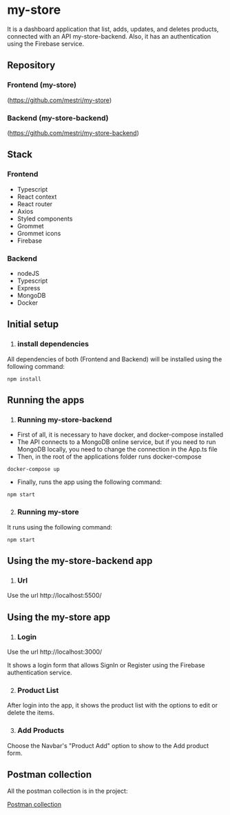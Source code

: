# my-store

It is a dashboard application that list, adds, updates, and deletes products, connected with an API my-store-backend.
Also, it has an authentication using the Firebase service.

## Repository

### Frontend (my-store)

(https://github.com/mestri/my-store)

### Backend (my-store-backend)

(https://github.com/mestri/my-store-backend)

## Stack

### Frontend

- Typescript
- React context
- React router
- Axios
- Styled components
- Grommet
- Grommet icons
- Firebase

### Backend

- nodeJS
- Typescript
- Express
- MongoDB
- Docker

## Initial setup

1. ### install dependencies

All dependencies of both (Frontend and Backend) will be installed using the following command:

```
npm install
```

## Running the apps

1. ### Running my-store-backend

- First of all, it is necessary to have docker, and docker-compose installed
- The API connects to a MongoDB online service, but if you need to run MongoDB locally, you need to change the connection in the App.ts file
- Then, in the root of the applications folder runs docker-compose

```
docker-compose up
```

- Finally, runs the app using the following command:

```
npm start
```

2. ### Running my-store

It runs using the following command:

```
npm start
```

## Using the my-store-backend app

1. ### Url

Use the url http://localhost:5500/

## Using the my-store app

1. ### Login

Use the url http://localhost:3000/

It shows a login form that allows SignIn or Register using the Firebase authentication service.

2. ### Product List

After login into the app, it shows the product list with the options to edit or delete the items.

3. ### Add Products

Choose the Navbar's "Product Add" option to show to the Add product form.

## Postman collection

All the postman collection is in the project:

[Postman collection](./info/challenge.postman_collection.json)
